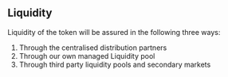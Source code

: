 ## Liquidity

Liquidity of the token will be assured in the following three ways:

1. Through the centralised distribution partners
2. Through our own managed Liquidity pool
3. Through third party liquidity pools and secondary markets
